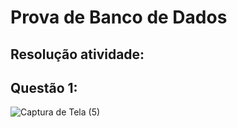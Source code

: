 # Prova de Banco de Dados
## Resolução atividade:
## Questão 1:

![Captura de Tela (5)](https://user-images.githubusercontent.com/114401117/205943392-ba07668b-b203-450f-925a-99c56a5b3e45.png)
